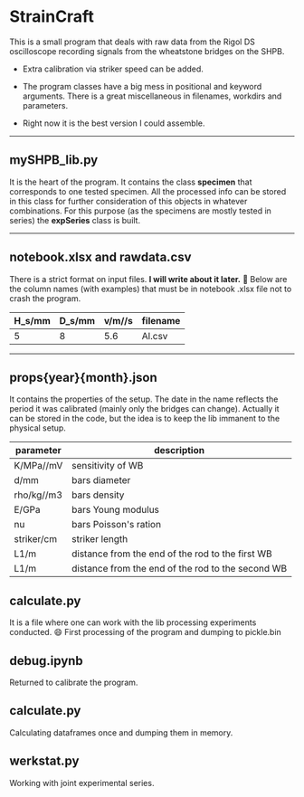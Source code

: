 # StrainCraft
This is a small program that deals with raw data from the Rigol DS oscilloscope recording signals from the wheatstone bridges on the SHPB.

* Extra calibration via striker speed can be added.

* The program classes have a big mess in positional and keyword arguments. There is a great miscellaneous in filenames, workdirs and parameters.
* Right now it is the best version I could assemble.

---

## mySHPB_lib.py
It is the heart of the program. It contains the class **specimen** that corresponds to one tested specimen.
All the processed info can be stored in this class for further consideration of this objects in whatever combinations.
For this purpose (as the specimens are mostly tested in series) the **expSeries** class is built.

---

## notebook.xlsx and rawdata.csv

There is a strict format on input files. __I will write about it later.__ :crossed_fingers:
Below are the column names (with examples) that must be in notebook .xlsx file not to crash the program.

| H_s/mm | D_s/mm | v/m//s | filename |
| ---    | ---    | ---    | ---      |
| 5      | 8      | 5.6    | Al.csv   |

---

## props{year}{month}.json
It contains the properties of the setup. The date in the name reflects the period it was calibrated (mainly only the bridges can change).
Actually it can be stored in the code, but the idea is to keep the lib immanent to the physical setup.

| parameter | description                                       |
|---        |---                                                |
| K/MPa//mV | sensitivity of WB                                 |
|d/mm       |bars diameter                                      |
|rho/kg//m3 |bars density                                       |
|E/GPa      | bars Young modulus                                |
|nu         | bars Poisson's ration                             |
|striker/cm | striker length                                    |
|L1/m       | distance from the end of the rod to the first WB  |
|L1/m       | distance from the end of the rod to the second WB |

## calculate.py
It is a file where one can work with the lib processing experiments conducted. :smile:
First processing of the program and dumping to pickle.bin

## debug.ipynb
Returned to calibrate the program.

## calculate.py
Calculating dataframes once and dumping them in memory.

## werkstat.py
Working with joint experimental series.
